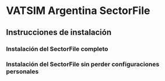 # VATSIM Argentina SectorFile

## Instrucciones de instalación

### Instalación del SectorFile completo

### Instalación del SectorFile sin perder configuraciones personales
